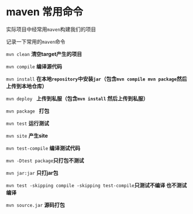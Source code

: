 # maven 常用命令

实际项目中经常用`maven`构建我们的项目

记录一下常用的`maven`命令

`mvn clean`  **清空target产生的项目**

`mvn compile`  **编译源代码**

`mvn install` **在本地`repository`中安装`jar`（包含`mvn compile mvn package`然后上传到本地仓库）**

`mvn deploy `  **上传到私服（包含`mvn install` 然后上传到私服）**

`mvn package ` **打包**

`mvn test` **运行测试**

`mvn site` **产生site**

`mvn test-compile` **编译测试代码**

`mvn -Dtest package`**只打包不测试**

`mvn jar:jar` **只打jar包**

`mvn test -skipping compile -skipping test-compile`**只测试不编译 也不测试编译** 

`mvn source.jar` **源码打包**

